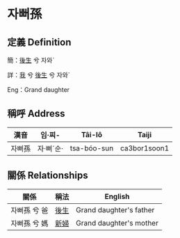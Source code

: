 # 자뻐孫
## 定義 Definition
簡：[後生](member19.md) 兮 자와ˊ

詳：[我](member1.md) 兮 [後生](member19.md) 兮 자와ˊ

Eng：Grand daughter

## 稱呼 Address

漢音 | 임·찌- | Tâi-lô | Taiji
--- | --- | --- | --- 
자뻐孫 | 자·뻐ˊ순· | tsa-bóo-sun | ca3bor1soon1 


## 關係 Relationships

關係 | 稱法 | English
--- | --- | --- 
자뻐孫 兮 爸 | [後生](member19.md) | Grand daughter's father
자뻐孫 兮 媽 | [新婦](member52.md) | Grand daughter's mother
